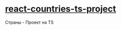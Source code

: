 # [react-countries-ts-project](https://eugenenovikov13.github.io/react-countries-ts-project/)
Страны - Проект на TS
